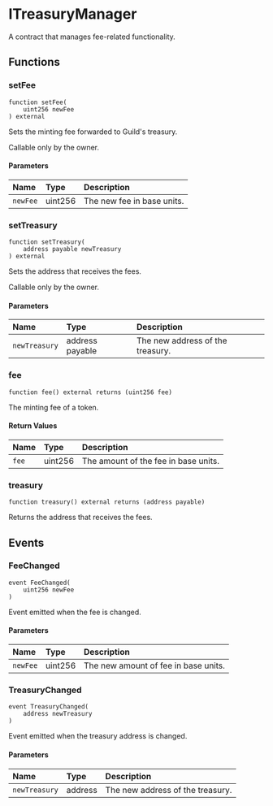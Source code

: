 # ITreasuryManager

A contract that manages fee-related functionality.

## Functions

### setFee

```solidity
function setFee(
    uint256 newFee
) external
```

Sets the minting fee forwarded to Guild's treasury.

Callable only by the owner.

#### Parameters

| Name | Type | Description |
| :--- | :--- | :---------- |
| `newFee` | uint256 | The new fee in base units. |

### setTreasury

```solidity
function setTreasury(
    address payable newTreasury
) external
```

Sets the address that receives the fees.

Callable only by the owner.

#### Parameters

| Name | Type | Description |
| :--- | :--- | :---------- |
| `newTreasury` | address payable | The new address of the treasury. |

### fee

```solidity
function fee() external returns (uint256 fee)
```

The minting fee of a token.

#### Return Values

| Name | Type | Description |
| :--- | :--- | :---------- |
| `fee` | uint256 | The amount of the fee in base units. |
### treasury

```solidity
function treasury() external returns (address payable)
```

Returns the address that receives the fees.

## Events

### FeeChanged

```solidity
event FeeChanged(
    uint256 newFee
)
```

Event emitted when the fee is changed.

#### Parameters

| Name | Type | Description |
| :--- | :--- | :---------- |
| `newFee` | uint256 | The new amount of fee in base units. |
### TreasuryChanged

```solidity
event TreasuryChanged(
    address newTreasury
)
```

Event emitted when the treasury address is changed.

#### Parameters

| Name | Type | Description |
| :--- | :--- | :---------- |
| `newTreasury` | address | The new address of the treasury. |

